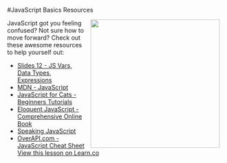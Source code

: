 #JavaScript Basics Resources

<img src="https://s3.amazonaws.com/after-school-assets/confused.gif" align="right" width="300px" hspace="10">

JavaScript got you feeling confused? Not sure how to move forward? Check out these awesome resources to help yourself out:

+ [Slides 12 - JS Vars, Data Types, Expressions](https://docs.google.com/presentation/d/1bbQ5Q0e_OZYPRebGlKIVKcju92KLCscgK7KRbTgUhsY/edit?usp=sharing)
+ [MDN - JavaScript](https://developer.mozilla.org/en-US/docs/Web/JavaScript)
+ [JavaScript for Cats - Beginners Tutorials](http://jsforcats.com/)
+ [Eloquent JavaScript - Comprehensive Online Book](http://eloquentjavascript.net/)
+ [Speaking JavaScript](http://speakingjs.com/es5/index.html)
+ [OverAPI.com - JavaScript Cheat Sheet ](http://overapi.com/javascript/)
<a href='https://learn.co/lessons/hs-intro-web-design-javascript-basics-resources' data-visibility='hidden'>View this lesson on Learn.co</a>
